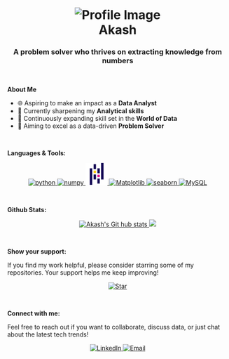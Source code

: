 <h1 align="center">
 <img src="https://github.com/devvrat29/devvrat29/assets/146213827/89cfe24c-b443-4533-a55a-f52303efb0f7" alt="Profile Image" width="500">
 <br>
 Akash
</h1>

<h3 align="center">
 <b>A problem solver who thrives on extracting knowledge from numbers</b>
</h3>

<br>

**About Me**

- 🌐 Aspiring to make an impact as a **Data Analyst**
- 🔭 Currently sharpening my **Analytical skills**
- 📜 Continuously expanding skill set in the **World of Data**
- 🎯 Aiming to excel as a data-driven **Problem Solver**

<br>

**Languages & Tools:**

<p align="center">  
 <a href="https://www.python.org"> <img src="https://camo.githubusercontent.com/24303cd2424a9a9c092cb6f3108ae66c45d827c3bb8cac57c93c1831c058e43f/68747470733a2f2f696d672e69636f6e73382e636f6d2f636f6c6f722f34382f3030303030302f707974686f6e2e706e67" alt="python" height="50" > </a> 
 <a href="https://numpy.org/doc/stable/index.html"> <img src="https://user-images.githubusercontent.com/137817362/266224257-b20f32fc-6cfe-48fe-8ef0-68c45373be61.png" alt="numpy" height="50" > </a>
 <a href="https://pandas.pydata.org/"> <img src="https://raw.githubusercontent.com/devicons/devicon/2ae2a900d2f041da66e950e4d48052658d850630/icons/pandas/pandas-original.svg" alt="pandas" width="50" height="50" > </a> 
 <a href="https://matplotlib.org/stable/index.html" > <img src="https://user-images.githubusercontent.com/137817362/266225645-03569596-3262-411a-af13-1b678c60a2e1.png" alt="Matplotlib" width="50" height="50" > </a>
 <a href="https://seaborn.pydata.org/" > <img src="https://seaborn.pydata.org/_images/logo-mark-lightbg.svg" alt="seaborn" width="60" height="55" > </a>
 <a href="https://www.mysql.com/" > <img src="https://user-images.githubusercontent.com/137817362/266228834-b2263294-73a0-4c3f-a7e0-0c20609a7578.png" alt="MySQL" width="50" height="50"> </a>
</p>

<br>

**Github Stats:**

<p align="center">
 <a href="https://github.com/akashpanwar14">
    <img src="https://github-readme-stats.vercel.app/api?username=akashpanwar14&&show_icons=true&theme=radical&line_height=27&v=5" alt="Akash's Git hub stats" />
    <img src="https://github-readme-stats.vercel.app/api/top-langs/?username=akashpanwar14&theme=radical&hide=glsl,python" />
 </a>
</p>

<br>

**Show your support:**

If you find my work helpful, please consider starring some of my repositories. Your support helps me keep improving!

<p align="center">
 <a href="https://github.com/akashpanwar14?tab=repositories">
    <img src="https://img.shields.io/badge/Star-If_You_Like_It!-F48024?style=for-the-badge&logo=github&logoColor=white" alt="Star">
 </a>
</p>

<br>

**Connect with me:**

Feel free to reach out if you want to collaborate, discuss data, or just chat about the latest tech trends!

<p align="center">
 <a href="https://www.linkedin.com/in/akash-panwar-12a3b727a/">
    <img src="https://img.shields.io/badge/LinkedIn-0077B5?style=for-the-badge&logo=linkedin&logoColor=white" alt="LinkedIn">
 </a>
 <a href="akashpanwar.work@gmail.com">
    <img src="https://img.shields.io/badge/Email-D14836?style=for-the-badge&logo=gmail&logoColor=white" alt="Email">
 </a>
</p>

